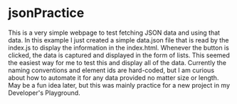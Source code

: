 # jsonPractice

This is a very simple webpage to test fetching JSON data and using that data. In this example I just created a simple data.json file that is read by the index.js to display the information in the index.html. Whenever the button is clicked, the data is captured and displayed in the form of lists. This seemed the easiest way for me to test this and display all of the data. Currently the naming conventions and element ids are hard-coded, but I am curious about how to automate it for any data provided no matter size or length. May be a fun idea later, but this was mainly practice for a new project in my Developer's Playground.
